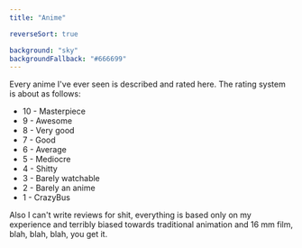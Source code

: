 ```yaml
---
title: "Anime"

reverseSort: true

background: "sky"
backgroundFallback: "#666699"
---
```


Every anime I've ever seen is described and rated here. The rating
system is about as follows:

* 10 - Masterpiece
* 9 - Awesome
* 8 - Very good
* 7 - Good
* 6 - Average
* 5 - Mediocre
* 4 - Shitty
* 3 - Barely watchable
* 2 - Barely an anime
* 1 - CrazyBus

Also I can't write reviews for shit, everything is based only on my
experience and terribly biased towards traditional animation and 16 mm
film, blah, blah, blah, you get it.
